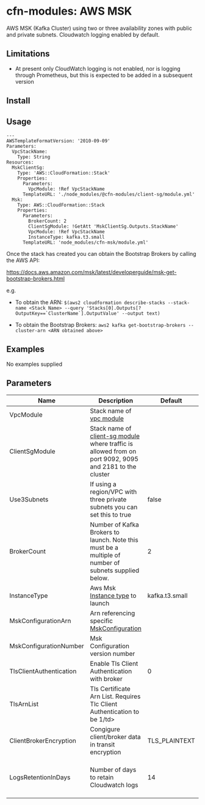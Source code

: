 # cfn-modules: AWS MSK

AWS MSK (Kafka Cluster) using two or three availability zones with public and private subnets. Cloudwatch logging enabled by default.

## Limitations

* At present only CloudWatch logging is not enabled, nor is logging through Prometheus, but this is expected to be added in a subsequent version

## Install


## Usage

```
---
AWSTemplateFormatVersion: '2010-09-09'
Parameters: 
  VpcStackName: 
    Type: String
Resources:
  MskClientSg:
    Type: 'AWS::CloudFormation::Stack'
    Properties:
      Parameters:
        VpcModule: !Ref VpcStackName
      TemplateURL: './node_modules/@cfn-modules/client-sg/module.yml'
  Msk:
    Type: AWS::CloudFormation::Stack
    Properties:
      Parameters:
        BrokerCount: 2
        ClientSgModule: !GetAtt 'MskClientSg.Outputs.StackName'
        VpcModule: !Ref VpcStackName
        InstanceType: kafka.t3.small
      TemplateURL: 'node_modules/cfn-msk/module.yml'
```

Once the stack has created you can obtain the Bootstrap Brokers by calling the AWS API:

https://docs.aws.amazon.com/msk/latest/developerguide/msk-get-bootstrap-brokers.html

e.g.

* To obtain the ARN: 
```$(aws2 cloudformation describe-stacks --stack-name <Stack Name> --query 'Stacks[0].Outputs[?OutputKey==`ClusterName`].OutputValue' --output text)```

* To obtain the Bootstrap Brokers:
```aws2 kafka get-bootstrap-brokers --cluster-arn <ARN obtained above>```


## Examples

No examples supplied

## Parameters

<table>
  <thead>
    <tr>
      <th>Name</th>
      <th>Description</th>
      <th>Default</th>
      <th>Required?</th>
      <th>Allowed values</th>
    </tr>
  </thead>
  <tbody>
		<tr>
		  <td>VpcModule</td>
		  <td>Stack name of <a href="https://www.npmjs.com/package/@cfn-modules/vpc">vpc module</a></td>
		  <td></td>
		  <td>true</td>
		  <td></td>
		</tr>
		<tr>
	      <td>ClientSgModule</td>
	      <td>Stack name of <a href="https://www.npmjs.com/package/@cfn-modules/client-sg">client-sg module</a> where traffic is allowed from on port 9092, 9095 and 2181 to the cluster</td>
	      <td></td>
	      <td>yes</td>
	      <td></td>
	    </tr>
	    <tr>
		  <td>Use3Subnets</td>
		  <td>If using a region/VPC with three private subnets you can set this to true</td>
		  <td>false</td>
		  <td>false</td>
		  <td>false, true</td>
		</tr>
		<tr>
		  <td>BrokerCount</td>
		  <td>Number of Kafka Brokers to launch. Note this must be a multiple of number of subnets supplied below.</a></td>
		  <td>2</td>
		  <td>true</td>
		  <td>A multiple of subnet counts (2/3)</td>
		</tr>
		<tr>
		  <td>InstanceType</td>
		  <td>Aws Msk <a href="https://aws.amazon.com/msk/pricing/">Instance type</a> to launch</td>
		  <td>kafka.t3.small</td>
		  <td>true</td>
		  <td></td>
		</tr>
		<tr>
		  <td>MskConfigurationArn</td>
		  <td>Arn referencing specific <a href="https://docs.aws.amazon.com/msk/latest/developerguide/msk-configuration-operations.html">MskConfiguration</a></td>
		  <td></td>
		  <td>false</td>
		  <td></td>
		</tr>
		<tr>
		  <td>MskConfigurationNumber</td>
		  <td>Msk Configuration version number</td>
		  <td></td>
		  <td>false</td>
		  <td></td>
		</tr>
		<tr>
		  <td>TlsClientAuthentication</td>
		  <td>Enable Tls Client Authentication with broker</td>
		  <td>0</td>
		  <td>false</td>
		  <td>1,0</td>
		</tr>
		<tr>
		  <td>TlsArnList</td>
		  <td>Tls Certificate Arn List. Requires Tlc Client Authentication to be 1/td>
		  <td></td>
		  <td>false</td>
		  <td></td>
		</tr>
		<tr>
		  <td>ClientBrokerEncryption</td>
		  <td>Congigure client/broker data in transit encryption</td>
		  <td>TLS_PLAINTEXT</td>
		  <td>false</td>
		  <td>TLS, PLAINTEXT, TLS_PLAINTEXT</td>
		</tr>
		<tr>
		  <td>LogsRetentionInDays</td>
		  <td>Number of days to retain Cloudwatch logs</td>
		  <td>14</td>
		  <td>false</td>
		  <td>1, 3, 5, 7, 14, 30, 60, 90, 120, 150, 180, 365, 400, 545, 731, 1827, 3653</td>
		</tr>
	</tbody>
</table>